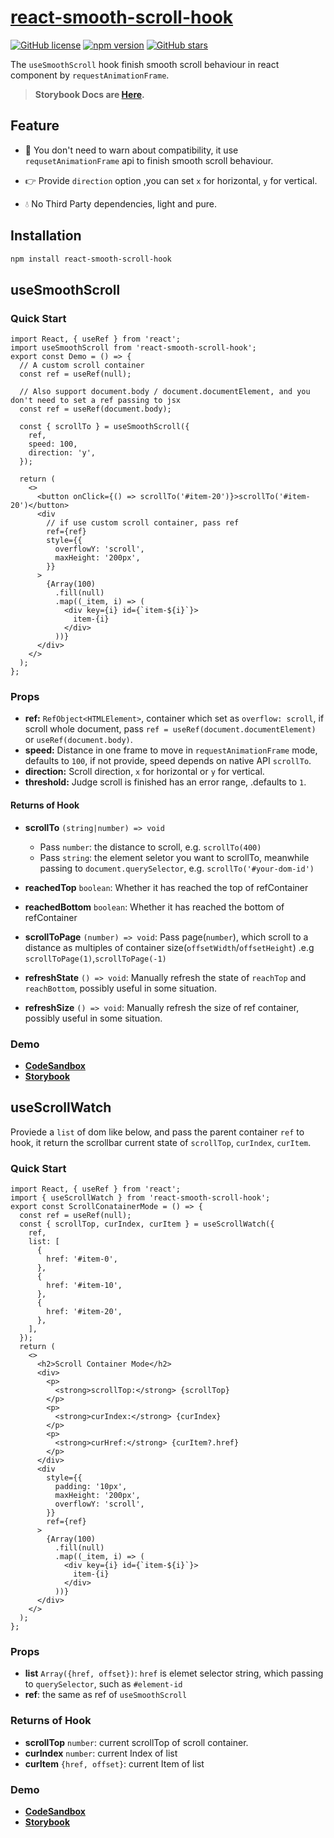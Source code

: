 # [react-smooth-scroll-hook](https://github.com/ron0115/react-smooth-scroll-hook)

[![GitHub license](https://img.shields.io/github/license/ron0115/react-smooth-scroll-hook?style=flat)](https://github.com/ron0115/react-smooth-scroll-hook/blob/master/LICENSE)
[![npm version](http://img.shields.io/npm/v/react-smooth-scroll-hook.svg?style=flat)](https://npmjs.org/package/react-smooth-scroll-hook)
[![GitHub stars](https://img.shields.io/github/stars/ron0115/react-smooth-scroll-hook?style=flat)](https://github.com/ron0115/react-smooth-scroll-hook/stargazers)

The `useSmoothScroll` hook finish smooth scroll behaviour in react component by `requestAnimationFrame`.

> **Storybook Docs are <a target="_blank" href="https://ron0115.best/react-smooth-scroll-hook/?path=/docs/main-usesmoothscroll--docs" >Here</a>.**

## Feature

- 🚀 You don't need to warn about compatibility, it use `requsetAnimationFrame` api to finish smooth scroll behaviour.

- 👉 Provide `direction` option ,you can set `x` for horizontal, `y` for vertical.

- 💧 No Third Party dependencies, light and pure.

## Installation

```sh
npm install react-smooth-scroll-hook
```

## useSmoothScroll

### Quick Start

```tsx
import React, { useRef } from 'react';
import useSmoothScroll from 'react-smooth-scroll-hook';
export const Demo = () => {
  // A custom scroll container
  const ref = useRef(null);

  // Also support document.body / document.documentElement, and you don't need to set a ref passing to jsx
  const ref = useRef(document.body);

  const { scrollTo } = useSmoothScroll({
    ref,
    speed: 100,
    direction: 'y',
  });

  return (
    <>
      <button onClick={() => scrollTo('#item-20')}>scrollTo('#item-20')</button>
      <div
        // if use custom scroll container, pass ref
        ref={ref}
        style={{
          overflowY: 'scroll',
          maxHeight: '200px',
        }}
      >
        {Array(100)
          .fill(null)
          .map((_item, i) => (
            <div key={i} id={`item-${i}`}>
              item-{i}
            </div>
          ))}
      </div>
    </>
  );
};
```

### Props

- **ref:** `RefObject<HTMLElement>`, container which set as `overflow: scroll`, if scroll whole document, pass `ref = useRef(document.documentElement)` or `useRef(document.body)`.
- **speed:** Distance in one frame to move in `requestAnimationFrame` mode, defaults to `100`, if not provide, speed depends on native API `scrollTo`.
- **direction:** Scroll direction, `x` for horizontal or `y` for vertical.
- **threshold:** Judge scroll is finished has an error range, .defaults to `1`.

#### Returns of Hook

- **scrollTo** `(string|number) => void`

  - Pass `number`: the distance to scroll, e.g. `scrollTo(400)`
  - Pass `string`: the element seletor you want to scrollTo, meanwhile passing to `document.querySelector`, e.g. `scrollTo('#your-dom-id')`

- **reachedTop** `boolean`: Whether it has reached the top of refContainer

- **reachedBottom** `boolean`: Whether it has reached the bottom of refContainer

- **scrollToPage** `(number) => void`: Pass page(`number`), which scroll to a distance as multiples of container size(`offsetWidth`/`offsetHeight`)
  .e.g `scrollToPage(1)`,`scrollToPage(-1)`

- **refreshState** `() => void`: Manually refresh the state of `reachTop` and `reachBottom`, possibly useful in some situation.

- **refreshSize** `() => void`: Manually refresh the size of ref container, possibly useful in some situation.

### Demo

- **<a target="_blank" href="https://codesandbox.io/s/usesmoothscroll-2zt20?file=/Body.stories.tsx" >CodeSandbox</a>**
- **<a target="_blank" href="https://ron0115.best/react-smooth-scroll-hook/?path=/docs/main-usesmoothscroll--docs" >Storybook</a>**

## useScrollWatch

Proviede a `list` of dom like below, and pass the parent container `ref` to hook, it return the scrollbar current state of `scrollTop`, `curIndex`, `curItem`.

### Quick Start

```tsx
import React, { useRef } from 'react';
import { useScrollWatch } from 'react-smooth-scroll-hook';
export const ScrollConatainerMode = () => {
  const ref = useRef(null);
  const { scrollTop, curIndex, curItem } = useScrollWatch({
    ref,
    list: [
      {
        href: '#item-0',
      },
      {
        href: '#item-10',
      },
      {
        href: '#item-20',
      },
    ],
  });
  return (
    <>
      <h2>Scroll Container Mode</h2>
      <div>
        <p>
          <strong>scrollTop:</strong> {scrollTop}
        </p>
        <p>
          <strong>curIndex:</strong> {curIndex}
        </p>
        <p>
          <strong>curHref:</strong> {curItem?.href}
        </p>
      </div>
      <div
        style={{
          padding: '10px',
          maxHeight: '200px',
          overflowY: 'scroll',
        }}
        ref={ref}
      >
        {Array(100)
          .fill(null)
          .map((_item, i) => (
            <div key={i} id={`item-${i}`}>
              item-{i}
            </div>
          ))}
      </div>
    </>
  );
};
```

### Props

- **list** `Array({href, offset})`: `href` is elemet selector string, which passing to `querySelector`, such as `#element-id`
- **ref**: the same as ref of `useSmoothScroll`

### Returns of Hook

- **scrollTop** `number`: current scrollTop of scroll container.
- **curIndex** `number`: current Index of list
- **curItem** `{href, offset}`: current Item of list

### Demo

- **<a target="_blank" href="https://codesandbox.io/s/gifted-field-5b3ui?file=/UseScrollWatch.stories.tsx:9-24" >CodeSandbox</a>**
- **<a target="_blank" href="https://ron0115.best/react-smooth-scroll-hook/?path=/docs/more-usescrollwatch--docs" >Storybook</a>**
